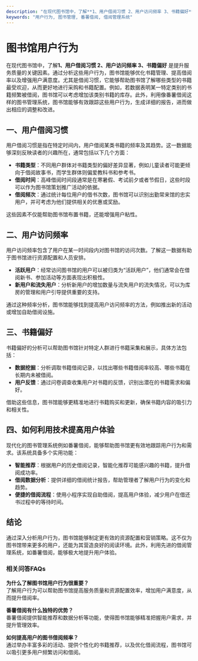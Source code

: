 ```yaml
---
description: "在现代图书馆中，了解**1、用户借阅习惯 2、用户访问频率 3、书籍偏好** 是提升服务质量的关键因素。通过分析这些用户行为，图书馆能够优化书籍管理、提高借阅率以及增强用户满意度。尤其是借阅习惯，它能够帮助图书馆了解哪些类型的书籍最受欢迎，从而更好地进行采购和书籍配置。例如，若数据表明某一特定类别的书籍频繁被借阅，图书馆可以考虑增加该类别书籍的库存。此外，利用像番薯借阅这样的图书管理系统，图书馆能够有效跟踪这些用户行为，生成详细的报告，进而做出相应的调整和改进。"
keywords: "用户行为, 图书管理, 番薯借阅, 借阅管理系统"
---
```

# 图书馆用户行为

在现代图书馆中，了解**1、用户借阅习惯 2、用户访问频率 3、书籍偏好** 是提升服务质量的关键因素。通过分析这些用户行为，图书馆能够优化书籍管理、提高借阅率以及增强用户满意度。尤其是借阅习惯，它能够帮助图书馆了解哪些类型的书籍最受欢迎，从而更好地进行采购和书籍配置。例如，若数据表明某一特定类别的书籍频繁被借阅，图书馆可以考虑增加该类别书籍的库存。此外，利用像番薯借阅这样的图书管理系统，图书馆能够有效跟踪这些用户行为，生成详细的报告，进而做出相应的调整和改进。

## **一、用户借阅习惯**

用户借阅习惯是指在特定时间内，用户借阅某类书籍的频率及其趋势。这一数据能够深刻反映读者的兴趣所在，通常包括以下几个方面：

- **书籍类型**：不同用户群体对书籍类型的偏好差异显著，例如儿童读者可能更倾向于借阅故事书，而学生群体则偏爱教科书和参考书。
- **借阅时间**：高峰借阅时间段通常是在寒暑假、考试前夕或者节假日，这些时段可以作为图书馆策划推广活动的依据。
- **借阅频次**：通过统计每位用户的借书次数，图书馆可以识别出勤常来馆的忠实用户，并可考虑为他们提供相关的优惠或奖励。

这些因素不仅能帮助图书馆布置书籍，还能增强用户粘性。

## **二、用户访问频率**

用户访问频率包含了用户在某一时间段内对图书馆的访问次数。了解这一数据有助于图书馆进行资源配置和人员安排。

- **活跃用户**：经常访问图书馆的用户可以被归类为“活跃用户”，他们通常会在借阅新书、参加活动等方面表现出积极性。
- **新用户和流失用户**：分析新用户的增加数量与流失用户的流失情况，可以为库房的管理和用户引导提供重要的支持。

通过这种频率分析，图书馆能够找到提高用户访问频率的方法，例如推出新的活动或增加自助借阅设施。

## **三、书籍偏好**

书籍偏好的分析可以帮助图书馆针对特定人群进行书籍采集和展示，具体方法包括：

- **数据挖掘**：分析调取书籍借阅记录，以找出哪些书籍借阅率较高、哪些书籍在长期内未被借阅。
- **用户反馈**：通过问卷调查收集用户对书籍的反馈，识别出潜在的书籍需求和偏好。

借助这些信息，图书馆能够更精准地进行书籍购买和更新，确保书籍内容的吸引力和相关性。

## **四、如何利用技术提高用户体验**

现代化的图书管理系统例如番薯借阅，能够帮助图书馆更有效地跟踪用户行为和需求。该系统具备多个实用功能：

- **智能推荐**：根据用户的历史借阅记录，智能化推荐可能感兴趣的书籍，提升借阅成功率。
- **借阅数据分析**：提供详细的借阅统计报告，帮助管理者了解用户行为的变化和趋势。
- **便捷的借阅流程**：使用小程序实现自助借阅，提高用户体验，减少用户在借还书过程中的等待时间。

## **结论**

通过深入分析用户行为，图书馆能够制定更有效的资源配置和营销策略。这不仅为图书馆带来更多的用户，还能为其营造良好的阅读环境。此外，利用先进的借阅管理系统，如番薯借阅，能够极大地提升用户体验。

### 相关问答FAQs

**为什么了解图书馆用户行为很重要？**  
了解用户行为可以帮助图书馆提高服务质量和资源配置效率，增加用户满意度，从而提升借阅率。

**番薯借阅有什么独特的优势？**  
番薯借阅提供智能推荐和数据分析等功能，使得图书馆能够精准把握用户需求，并提升管理效率。

**如何提高用户的图书借阅频率？**  
通过举办丰富多彩的活动、提供个性化的书籍推荐，以及优化借阅流程，图书馆可以吸引更多用户频繁访问和借阅。
